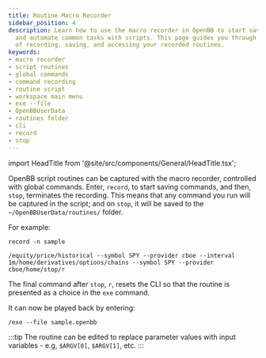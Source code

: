 ```yaml
---
title: Routine Macro Recorder
sidebar_position: 4
description: Learn how to use the macro recorder in OpenBB to start saving commands
  and automate common tasks with scripts. This page guides you through the process
  of recording, saving, and accessing your recorded routines.
keywords:
- macro recorder
- script routines
- global commands
- command recording
- routine script
- workspace main menu
- exe --file
- OpenBBUserData
- routines folder
- cli
- record
- stop
---
```


import HeadTitle from '@site/src/components/General/HeadTitle.tsx';

<HeadTitle title="Routine Macro Recorder - Routines - Usage | OpenBB Platform CLI Docs" />

OpenBB script routines can be captured with the macro recorder, controlled with global commands. Enter, `record`, to start saving commands, and then, `stop`, terminates the recording. This means that any command you run will be captured in the script; and on `stop`, it will be saved to the `~/OpenBBUserData/routines/` folder.

For example:

```console
record -n sample

/equity/price/historical --symbol SPY --provider cboe --interval 1m/home/derivatives/options/chains --symbol SPY --provider cboe/home/stop/r
```

The final command after `stop`, `r`, resets the CLI so that the routine is presented as a choice in the `exe` command.

It can now be played back by entering:

```console
/exe --file sample.openbb
```

:::tip
The routine can be edited to replace parameter values with input variables - e.g, `$ARGV[0]`, `$ARGV[1]`, etc.
:::
